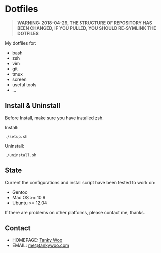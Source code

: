 # Dotfiles #

> **WARNING: 2018-04-29, THE STRUCTURE OF REPOSITORY HAS BEEN CHANGED, IF YOU PULLED, YOU SHOULD RE-SYMLINK THE DOTFILES**

My dotfiles for:

* bash
* zsh
* vim
* git
* tmux
* screen
* useful tools
* ...


## Install & Uninstall ##

Before Install, make sure you have installed zsh.

Install:

	./setup.sh

Uninstall:

	./uninstall.sh


## State ##

Current the configurations and install script have been tested to work on:

* Gentoo
* Mac OS >= 10.9
* Ubuntu >= 12.04

If there are problems on other platforms, please contact me, thanks.


## Contact ##

- HOMEPAGE: [Tanky Woo](http://tankywoo.com/)
- EMAIL: <me@tankywoo.com>
